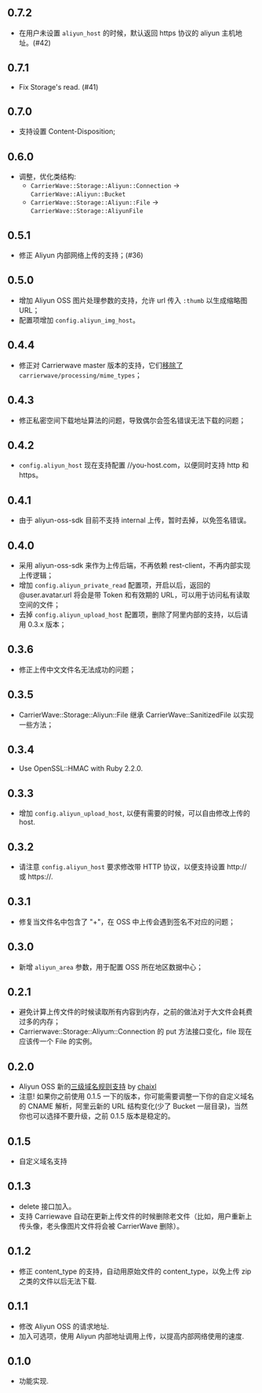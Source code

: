 ## 0.7.2

- 在用户未设置 `aliyun_host` 的时候，默认返回 https 协议的 aliyun 主机地址。(#42)

## 0.7.1

- Fix Storage's read. (#41)

## 0.7.0

- 支持设置 Content-Disposition;

## 0.6.0

- 调整，优化类结构:
  - `CarrierWave::Storage::Aliyun::Connection` -> `CarrierWave::Aliyun::Bucket`
  - `CarrierWave::Storage::Aliyun::File` -> `CarrierWave::Storage::AliyunFile`

## 0.5.1

- 修正 Aliyun 内部网络上传的支持；(#36)

## 0.5.0

- 增加 Aliyun OSS 图片处理参数的支持，允许 url 传入 `:thumb` 以生成缩略图 URL；
- 配置项增加 `config.aliyun_img_host`。

## 0.4.4

- 修正对 Carrierwave master 版本的支持，它们[移除了](https://github.com/carrierwaveuploader/carrierwave/pull/1813) `carrierwave/processing/mime_types`；

## 0.4.3

- 修正私密空间下载地址算法的问题，导致偶尔会签名错误无法下载的问题；

## 0.4.2

- `config.aliyun_host` 现在支持配置 //you-host.com，以便同时支持 http 和 https。

## 0.4.1

- 由于 aliyun-oss-sdk 目前不支持 internal 上传，暂时去掉，以免签名错误。

## 0.4.0

- 采用 aliyun-oss-sdk 来作为上传后端，不再依赖 rest-client，不再内部实现上传逻辑；
- 增加 `config.aliyun_private_read` 配置项，开启以后，返回的 @user.avatar.url 将会是带 Token 和有效期的 URL，可以用于访问私有读取空间的文件；
- 去掉 `config.aliyun_upload_host` 配置项，删除了阿里内部的支持，以后请用 0.3.x 版本；

## 0.3.6

- 修正上传中文文件名无法成功的问题；

## 0.3.5

- CarrierWave::Storage::Aliyun::File 继承 CarrierWave::SanitizedFile 以实现一些方法；

## 0.3.4

- Use OpenSSL::HMAC with Ruby 2.2.0.

## 0.3.3

- 增加 `config.aliyun_upload_host`, 以便有需要的时候，可以自由修改上传的 host.

## 0.3.2

- 请注意 `config.aliyun_host` 要求修改带 HTTP 协议，以便支持设置 http:// 或 https://.

## 0.3.1

- 修复当文件名中包含了 "+"，在 OSS 中上传会遇到签名不对应的问题；

## 0.3.0

- 新增 `aliyun_area` 参数，用于配置 OSS 所在地区数据中心；

## 0.2.1

- 避免计算上传文件的时候读取所有内容到内存，之前的做法对于大文件会耗费过多的内存；
- Carrierwave::Storage::Aliyum::Connection 的 put 方法接口变化，file 现在应该传一个 File 的实例。

## 0.2.0

- Aliyun OSS 新的[三级域名规则支持](http://bbs.aliyun.com/read.php?tid=139226) by [chaixl](https://github.com/chaixl)
- 注意! 如果你之前使用 0.1.5 一下的版本，你可能需要调整一下你的自定义域名的 CNAME 解析，阿里云新的 URL 结构变化(少了 Bucket 一层目录)，当然你也可以选择不要升级，之前 0.1.5 版本是稳定的。

## 0.1.5

- 自定义域名支持

## 0.1.3

- delete 接口加入。
- 支持 Carriewave 自动在更新上传文件的时候删除老文件（比如，用户重新上传头像，老头像图片文件将会被 CarrierWave 删除）。

## 0.1.2

- 修正 content_type 的支持，自动用原始文件的 content_type，以免上传 zip 之类的文件以后无法下载.

## 0.1.1

- 修改 Aliyun OSS 的请求地址.
- 加入可选项，使用 Aliyun 内部地址调用上传，以提高内部网络使用的速度.

## 0.1.0

- 功能实现.
